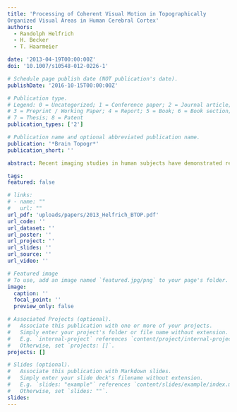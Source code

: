 ```yaml
---
title: 'Processing of Coherent Visual Motion in Topographically
Organized Visual Areas in Human Cerebral Cortex'
authors:
  - Randolph Helfrich
  - H. Becker
  - T. Haarmeier

date: '2013-04-19T00:00:00Z'
doi: '10.1007/s10548-012-0226-1'

# Schedule page publish date (NOT publication's date).
publishDate: '2016-10-15T00:00:00Z'

# Publication type.
# Legend: 0 = Uncategorized; 1 = Conference paper; 2 = Journal article;
# 3 = Preprint / Working Paper; 4 = Report; 5 = Book; 6 = Book section;
# 7 = Thesis; 8 = Patent
publication_types: ['2']

# Publication name and optional abbreviated publication name.
publication: '*Brain Topogr*'
publication_short: ''

abstract: Recent imaging studies in human subjects have demonstrated representations of global visual motion in medial parieto-occipital cortex (area V6) and posterior parietal cortex, the latter containing at least seven topographically organized areas along the intraparietal sulcus (IPS0-IPS5, SPL1). In this fMRI study we used topographic mapping procedures to delineate a total of 18 visual areas in human cerebral cortex and tested their responsiveness to coherent visual motion under conditions of controlled attention and fixation. Preferences for coherent visual motion as compared to motion noise as well as hemispheric asymmetries were assessed for contralateral, ipsilateral, and bilateral visual motion presentations. Except for areas V1-V4 and IPS3-5, all other areas showed stronger responses to coherent motion with the most significant activations found in V6, followed by MT/MST, V3A, IPS0-2 and SPL1. Hemispheric differences were negligible altogether suggesting that asymmetries in parietal cortex observed in cognitive tasks do not reflect differences in basic visual response properties. Interestingly, areas V6, MST, V3A, and areas along the intraparietal sulcus showed specific representations of coherent visual motion not only when presented in the hemifield primarily covered by the given visual representation but also when presented in the ipsilateral visual field. This finding suggests that coherent motion induces a switch in spatial representation in specialized motion areas from contralateral to full-field coding.

tags:
featured: false

# links:
# - name: ""
#   url: ""
url_pdf: 'uploads/papers/2013_Helfrich_BTOP.pdf'
url_code: ''
url_dataset: ''
url_poster: ''
url_project: ''
url_slides: ''
url_source: ''
url_video: ''

# Featured image
# To use, add an image named `featured.jpg/png` to your page's folder.
image:
  caption: ''
  focal_point: ''
  preview_only: false

# Associated Projects (optional).
#   Associate this publication with one or more of your projects.
#   Simply enter your project's folder or file name without extension.
#   E.g. `internal-project` references `content/project/internal-project/index.md`.
#   Otherwise, set `projects: []`.
projects: []

# Slides (optional).
#   Associate this publication with Markdown slides.
#   Simply enter your slide deck's filename without extension.
#   E.g. `slides: "example"` references `content/slides/example/index.md`.
#   Otherwise, set `slides: ""`.
slides:
---
```

